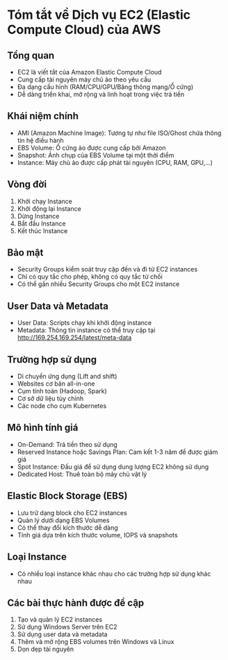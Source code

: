 # Tóm tắt về Dịch vụ EC2 (Elastic Compute Cloud) của AWS

## Tổng quan
- EC2 là viết tắt của Amazon Elastic Compute Cloud
- Cung cấp tài nguyên máy chủ ảo theo yêu cầu
- Đa dạng cấu hình (RAM/CPU/GPU/Băng thông mạng/Ổ cứng)
- Dễ dàng triển khai, mở rộng và linh hoạt trong việc trả tiền

## Khái niệm chính
- AMI (Amazon Machine Image): Tương tự như file ISO/Ghost chứa thông tin hệ điều hành
- EBS Volume: Ổ cứng ảo được cung cấp bởi Amazon
- Snapshot: Ảnh chụp của EBS Volume tại một thời điểm
- Instance: Máy chủ ảo được cấp phát tài nguyên (CPU, RAM, GPU,...)

## Vòng đời
1. Khởi chạy Instance
2. Khởi động lại Instance
3. Dừng Instance
4. Bắt đầu Instance
5. Kết thúc Instance

## Bảo mật
- Security Groups kiểm soát truy cập đến và đi từ EC2 instances
- Chỉ có quy tắc cho phép, không có quy tắc từ chối
- Có thể gắn nhiều Security Groups cho một EC2 instance

## User Data và Metadata
- User Data: Scripts chạy khi khởi động instance
- Metadata: Thông tin instance có thể truy cập tại http://169.254.169.254/latest/meta-data

## Trường hợp sử dụng
- Di chuyển ứng dụng (Lift and shift)
- Websites cơ bản all-in-one
- Cụm tính toán (Hadoop, Spark)
- Cơ sở dữ liệu tùy chỉnh
- Các node cho cụm Kubernetes

## Mô hình tính giá
- On-Demand: Trả tiền theo sử dụng
- Reserved Instance hoặc Savings Plan: Cam kết 1-3 năm để được giảm giá
- Spot Instance: Đấu giá để sử dụng dung lượng EC2 không sử dụng
- Dedicated Host: Thuê toàn bộ máy chủ vật lý

## Elastic Block Storage (EBS)
- Lưu trữ dạng block cho EC2 instances
- Quản lý dưới dạng EBS Volumes
- Có thể thay đổi kích thước dễ dàng
- Tính giá dựa trên kích thước volume, IOPS và snapshots

## Loại Instance
- Có nhiều loại instance khác nhau cho các trường hợp sử dụng khác nhau

## Các bài thực hành được đề cập
1. Tạo và quản lý EC2 instances
2. Sử dụng Windows Server trên EC2
3. Sử dụng user data và metadata
4. Thêm và mở rộng EBS volumes trên Windows và Linux
5. Dọn dẹp tài nguyên

